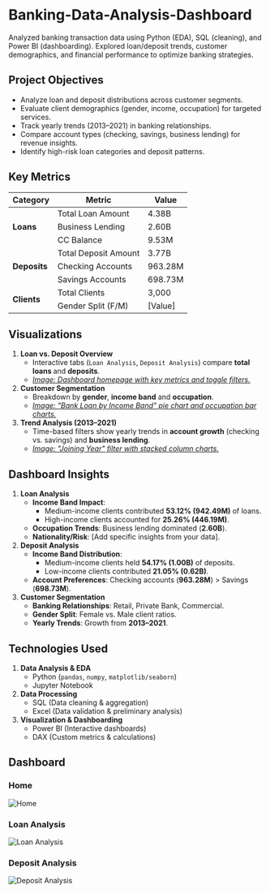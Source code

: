 # Banking-Data-Analysis-Dashboard
Analyzed banking transaction data using Python (EDA), SQL (cleaning), and Power BI (dashboarding). Explored loan/deposit trends, customer demographics, and financial performance to optimize banking strategies.

## Project Objectives
  - Analyze loan and deposit distributions across customer segments.
  - Evaluate client demographics (gender, income, occupation) for targeted services.
  - Track yearly trends (2013–2021) in banking relationships.
  - Compare account types (checking, savings, business lending) for revenue insights.
  - Identify high-risk loan categories and deposit patterns.

## Key Metrics
<!-- Key Metrics Table -->
<table>
  <thead>
    <tr>
      <th><strong>Category</strong></th>
      <th><strong>Metric</strong></th>
      <th><strong>Value</strong></th>
    </tr>
  </thead>
  <tbody>
    <!-- Loans Section -->
    <tr>
      <td rowspan="3"><strong>Loans</strong></td>
      <td>Total Loan Amount</td>
      <td>4.38B</td>
    </tr>
    <tr>
      <td>Business Lending</td>
      <td>2.60B</td>
    </tr>
    <tr>
      <td>CC Balance</td>
      <td>9.53M</td>
    </tr>
    <!-- Deposits Section -->
    <tr>
      <td rowspan="3"><strong>Deposits</strong></td>
      <td>Total Deposit Amount</td>
      <td>3.77B</td>
    </tr>
    <tr>
      <td>Checking Accounts</td>
      <td>963.28M</td>
    </tr>
    <tr>
      <td>Savings Accounts</td>
      <td>698.73M</td>
    </tr>
    <!-- Clients Section -->
    <tr>
      <td rowspan="2"><strong>Clients</strong></td>
      <td>Total Clients</td>
      <td>3,000</td>
    </tr>
    <tr>
      <td>Gender Split (F/M)</td>
      <td>[Value]</td>
    </tr>
  </tbody>
</table>

## Visualizations

<ol>
  <li>
    <strong>Loan vs. Deposit Overview</strong>
    <ul>
      <li>Interactive tabs (<code>Loan Analysis</code>, <code>Deposit Analysis</code>) compare <strong>total loans </strong> and <strong>deposits</strong>.</li>
      <li><a href="https://github.com/m-hamza-7/Banking-Data-Analysis-Dashboard/blob/main/Home.png"><em>Image: Dashboard homepage with key metrics and toggle filters.</em></a></li>
    </ul>
  </li>
  <li>
    <strong>Customer Segmentation</strong>
    <ul>
      <li>Breakdown by <strong>gender</strong>, <strong>income band</strong> and <strong>occupation</strong>.</li>
      <li><a href="https://github.com/m-hamza-7/Banking-Data-Analysis-Dashboard/blob/main/Loan%20Analysis.png"><em>Image: "Bank Loan by Income Band" pie chart and occupation bar charts.</em></a></li>
    </ul>
  </li>
  <li>
    <strong>Trend Analysis (2013–2021)</strong>
    <ul>
      <li>Time-based filters show yearly trends in <strong>account growth</strong> (checking vs. savings) and <strong>business lending</strong>.</li>
      <li><a href="https://github.com/m-hamza-7/Banking-Data-Analysis-Dashboard/blob/main/Deposit%20Analysis.png"><em>Image: "Joining Year" filter with stacked column charts.</em></a></li>
    </ul>
  </li>
</ol>

<!-- Dashboard Insights Section -->
## Dashboard Insights

<ol>
  <li>
    <strong>Loan Analysis</strong>
    <ul>
      <li><strong>Income Band Impact</strong>:
        <ul>
          <li>Medium-income clients contributed <strong>53.12% (942.49M)</strong> of loans.</li>
          <li>High-income clients accounted for <strong>25.26% (446.19M)</strong>.</li>
        </ul>
      </li>
      <li><strong>Occupation Trends</strong>: Business lending dominated (<strong>2.60B</strong>).</li>
      <li><strong>Nationality/Risk</strong>: [Add specific insights from your data].</li>
    </ul>
  </li>
  <li>
    <strong>Deposit Analysis</strong>
    <ul>
      <li><strong>Income Band Distribution</strong>:
        <ul>
          <li>Medium-income clients held <strong>54.17% (1.00B)</strong> of deposits.</li>
          <li>Low-income clients contributed <strong>21.05% (0.62B)</strong>.</li>
        </ul>
      </li>
      <li><strong>Account Preferences</strong>: Checking accounts (<strong>963.28M</strong>) > Savings (<strong>698.73M</strong>).</li>
    </ul>
  </li>
  <li>
    <strong>Customer Segmentation</strong>
    <ul>
      <li><strong>Banking Relationships</strong>: Retail, Private Bank, Commercial.</li>
      <li><strong>Gender Split</strong>: Female vs. Male client ratios.</li>
      <li><strong>Yearly Trends</strong>: Growth from <strong>2013–2021</strong>.</li>
    </ul>
  </li>
</ol>

<!-- Technologies Used Section -->
## Technologies Used

<ol>
  <li>
    <strong>Data Analysis & EDA</strong>
    <ul>
      <li>Python (<code>pandas</code>, <code>numpy</code>, <code>matplotlib/seaborn</code>)</li>
      <li>Jupyter Notebook</li>
    </ul>
  </li>
  <li>
    <strong>Data Processing</strong>
    <ul>
      <li>SQL (Data cleaning & aggregation)</li>
      <li>Excel (Data validation & preliminary analysis)</li>
    </ul>
  </li>
  <li>
    <strong>Visualization & Dashboarding</strong>
    <ul>
      <li>Power BI (Interactive dashboards)</li>
      <li>DAX (Custom metrics & calculations)</li>
    </ul>
  </li>
</ol>

## Dashboard

### Home
![Home](https://github.com/user-attachments/assets/6078b01d-6ad8-43fc-acea-83f3f6fad7e3)

### Loan Analysis
![Loan Analysis](https://github.com/user-attachments/assets/ccdf436b-54e9-4c69-b082-3c2eedad9834)

### Deposit Analysis
![Deposit Analysis](https://github.com/user-attachments/assets/84703db6-4e18-4bbc-affe-4e3d6d857a76)


